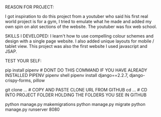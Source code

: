 REASON FOR PROJECT:

I got inspiration to do this project from a youtuber who said his first real world project is for a gym, I tried to emulate what he made and added my own spin on alot sections of the website. The youtuber was fox web school.

SKILLS I DEVELOPED:
I learn't how to use compelling colour schemes and design with a single page website. I also added unique layouts for mobile / tablet view. This project was also the first website I used javascript and JSAP.

TEST YOUR SELF:

pip install pipenv # DONT DO THIS COMMAND IF YOU HAVE ALREADY INSTALLED PIPENV
pipenv shell
pipenv install django==2.2.7, django-crispy-forms, pillow

git clone ... # COPY AND PASTE CLONE URL FROM GITHUB
cd ... # CD INTO PROJECT FOLDER HOLDING THE FOLDERS YOU SEE IN GITHUB

python manage.py makemigrations
python manage.py migrate
python manage.py runserver 8080
